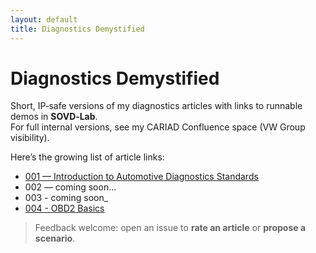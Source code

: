 ```yaml
---
layout: default
title: Diagnostics Demystified
---
```


# Diagnostics Demystified

Short, IP‑safe versions of my diagnostics articles with links to runnable demos in **SOVD‑Lab**.  
For full internal versions, see my CARIAD Confluence space (VW Group visibility).

Here’s the growing list of article links:

- [001 — Introduction to Automotive Diagnostics Standards](articles/001-introduction-to-diagnostics-standards.md)
- 002 — coming soon…
- 003 - coming soon_
- [004 - OBD2 Basics](articles/004-obd2-basics.md)


> Feedback welcome: open an issue to **rate an article** or **propose a scenario**.
